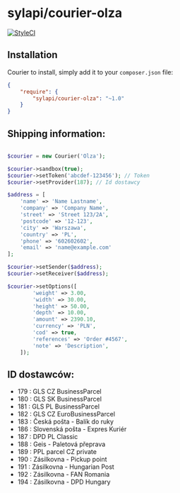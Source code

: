 # sylapi/courier-olza

[![StyleCI](https://github.styleci.io/repos/261400599/shield?branch=master)](https://github.styleci.io/repos/261400599)

## Installation

Courier to install, simply add it to your `composer.json` file:

```json
{
    "require": {
        "sylapi/courier-olza": "~1.0"
    }
}
```


## Shipping information:
```php

$courier = new Courier('Olza');

$courier->sandbox(true);
$courier->setToken('abcdef-123456'); // Token
$courier->setProvider(187); // Id dostawcy

$address = [
    'name' => 'Name Lastname',
    'company' => 'Company Name',
    'street' => 'Street 123/2A',
    'postcode' => '12-123',
    'city' => 'Warszawa',
    'country' => 'PL',
    'phone' => '602602602',
    'email' => 'name@example.com'
];

$courier->setSender($address);
$courier->setReceiver($address);

$courier->setOptions([
        'weight' => 3.00,
        'width' => 30.00,
        'height' => 50.00,
        'depth' => 10.00,
        'amount' => 2390.10,
        'currency' => 'PLN',
        'cod' => true,
        'references' => 'Order #4567',
        'note' => 'Description',
    ]);
```

## ID dostawców:

- 179 : GLS CZ BusinessParcel
- 180 : GLS SK BusinessParcel
- 181 : GLS PL BusinessParcel
- 182 : GLS CZ EuroBusinessParcel
- 183 : Česká pošta - Balík do ruky
- 186 : Slovenská pošta - Expres Kuriér
- 187 : DPD PL Classic
- 188 : Geis - Paletová přeprava
- 189 : PPL parcel CZ private
- 190 : Zásilkovna - Pickup point
- 191 : Zásilkovna - Hungarian Post
- 192 : Zásilkovna - FAN Romania
- 194 : Zásilkovna - DPD Hungary
